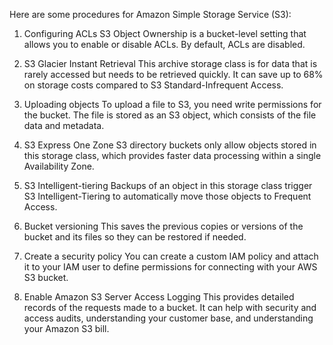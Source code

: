 Here are some procedures for Amazon Simple Storage Service (S3):

1. Configuring ACLs
S3 Object Ownership is a bucket-level setting that allows you to enable or disable ACLs. By default, ACLs are disabled. 

2. S3 Glacier Instant Retrieval
This archive storage class is for data that is rarely accessed but needs to be retrieved quickly. It can save up to 68% on storage costs compared to S3 Standard-Infrequent Access. 

3. Uploading objects
To upload a file to S3, you need write permissions for the bucket. The file is stored as an S3 object, which consists of the file data and metadata. 

4. S3 Express One Zone
S3 directory buckets only allow objects stored in this storage class, which provides faster data processing within a single Availability Zone. 

5. S3 Intelligent-tiering
Backups of an object in this storage class trigger S3 Intelligent-Tiering to automatically move those objects to Frequent Access. 

6. Bucket versioning
This saves the previous copies or versions of the bucket and its files so they can be restored if needed. 

7. Create a security policy
You can create a custom IAM policy and attach it to your IAM user to define permissions for connecting with your AWS S3 bucket. 

8. Enable Amazon S3 Server Access Logging
This provides detailed records of the requests made to a bucket. It can help with security and access audits, understanding your customer base, and understanding your Amazon S3 bill. 
